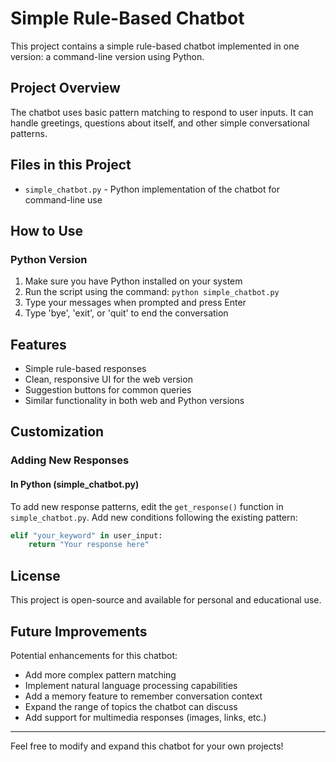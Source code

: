 # Simple Rule-Based Chatbot

This project contains a simple rule-based chatbot implemented in one version: a command-line version using Python.

## Project Overview

The chatbot uses basic pattern matching to respond to user inputs. It can handle greetings, questions about itself, and other simple conversational patterns.

## Files in this Project
- `simple_chatbot.py` - Python implementation of the chatbot for command-line use

## How to Use

### Python Version

1. Make sure you have Python installed on your system
2. Run the script using the command: `python simple_chatbot.py`
3. Type your messages when prompted and press Enter
4. Type 'bye', 'exit', or 'quit' to end the conversation

## Features

- Simple rule-based responses
- Clean, responsive UI for the web version
- Suggestion buttons for common queries
- Similar functionality in both web and Python versions

## Customization

### Adding New Responses

#### In Python (simple_chatbot.py)

To add new response patterns, edit the `get_response()` function in `simple_chatbot.py`. Add new conditions following the existing pattern:

```python
elif "your_keyword" in user_input:
    return "Your response here"
```

## License

This project is open-source and available for personal and educational use.

## Future Improvements

Potential enhancements for this chatbot:

- Add more complex pattern matching
- Implement natural language processing capabilities
- Add a memory feature to remember conversation context
- Expand the range of topics the chatbot can discuss
- Add support for multimedia responses (images, links, etc.)

---

Feel free to modify and expand this chatbot for your own projects!

